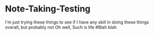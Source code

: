 # Note-Taking-Testing
I'm just trying these things to see if I have any skill in doing these things overall, but probably not
Oh well,
Such is life
#Blah blah
